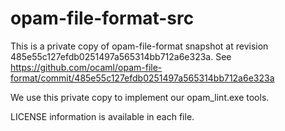 # opam-file-format-src

This is a private copy of opam-file-format snapshot at revision 485e55c127efdb0251497a565314bb712a6e323a.
See https://github.com/ocaml/opam-file-format/commit/485e55c127efdb0251497a565314bb712a6e323a

We use this private copy to implement our opam_lint.exe tools.

LICENSE information is available in each file.